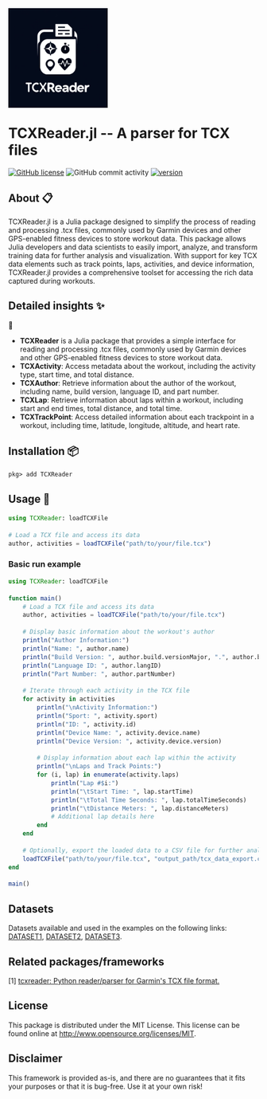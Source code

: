 <div width="200" style="background-color: white; width: 200px">
 <img width="200" style="margin-bottom:-8px" src="https://raw.githubusercontent.com/firefly-cpp/TCXreader.jl/main/.github/logo/tcxreader_jl.webp">
</div>

# TCXReader.jl -- A parser for TCX files

[![GitHub license](https://img.shields.io/github/license/firefly-cpp/TCXReader.jl.svg)](https://github.com/firefly-cpp/TCXReader.jl/blob/master/LICENSE)
![GitHub commit activity](https://img.shields.io/github/commit-activity/w/firefly-cpp/TCXReader.jl.svg)
[![version](https://juliahub.com/docs/General/TCXReader/stable/version.svg)](https://juliahub.com/ui/Packages/General/TCXReader)

## About 📋

TCXReader.jl is a Julia package designed to simplify the process of reading and processing .tcx files, commonly used by Garmin devices and other GPS-enabled fitness devices to store workout data. This package allows Julia developers and data scientists to easily import, analyze, and transform training data for further analysis and visualization. With support for key TCX data elements such as track points, laps, activities, and device information, TCXReader.jl provides a comprehensive toolset for accessing the rich data captured during workouts.

## Detailed insights ✨
🚀
- **TCXReader** is a Julia package that provides a simple interface for reading and processing .tcx files, commonly used by Garmin devices and other GPS-enabled fitness devices to store workout data.
- **TCXActivity**: Access metadata about the workout, including the activity type, start time, and total distance.
- **TCXAuthor**: Retrieve information about the author of the workout, including name, build version, language ID, and part number.
- **TCXLap**: Retrieve information about laps within a workout, including start and end times, total distance, and total time.
- **TCXTrackPoint**: Access detailed information about each trackpoint in a workout, including time, latitude, longitude, altitude, and heart rate.

## Installation 📦

```
pkg> add TCXReader
```

## Usage 🚀

```julia
using TCXReader: loadTCXFile

# Load a TCX file and access its data
author, activities = loadTCXFile("path/to/your/file.tcx")
```

### Basic run example

```julia
using TCXReader: loadTCXFile

function main()
    # Load a TCX file and access its data
    author, activities = loadTCXFile("path/to/your/file.tcx")

    # Display basic information about the workout's author
    println("Author Information:")
    println("Name: ", author.name)
    println("Build Version: ", author.build.versionMajor, ".", author.build.versionMinor)
    println("Language ID: ", author.langID)
    println("Part Number: ", author.partNumber)

    # Iterate through each activity in the TCX file
    for activity in activities
        println("\nActivity Information:")
        println("Sport: ", activity.sport)
        println("ID: ", activity.id)
        println("Device Name: ", activity.device.name)
        println("Device Version: ", activity.device.version)

        # Display information about each lap within the activity
        println("\nLaps and Track Points:")
        for (i, lap) in enumerate(activity.laps)
            println("Lap #$i:")
            println("\tStart Time: ", lap.startTime)
            println("\tTotal Time Seconds: ", lap.totalTimeSeconds)
            println("\tDistance Meters: ", lap.distanceMeters)
            # Additional lap details here
        end
    end

    # Optionally, export the loaded data to a CSV file for further analysis
    loadTCXFile("path/to/your/file.tcx", "output_path/tcx_data_export.csv")
end

main()
```

## Datasets

Datasets available and used in the examples on the following links: [DATASET1](http://iztok-jr-fister.eu/static/publications/Sport5.zip), [DATASET2](http://iztok-jr-fister.eu/static/css/datasets/Sport.zip), [DATASET3](https://github.com/firefly-cpp/tcx-test-files).

## Related packages/frameworks

[1] [tcxreader: Python reader/parser for Garmin's TCX file format.](https://github.com/alenrajsp/tcxreader)

## License

This package is distributed under the MIT License. This license can be found online at <http://www.opensource.org/licenses/MIT>.

## Disclaimer

This framework is provided as-is, and there are no guarantees that it fits your purposes or that it is bug-free. Use it at your own risk!
